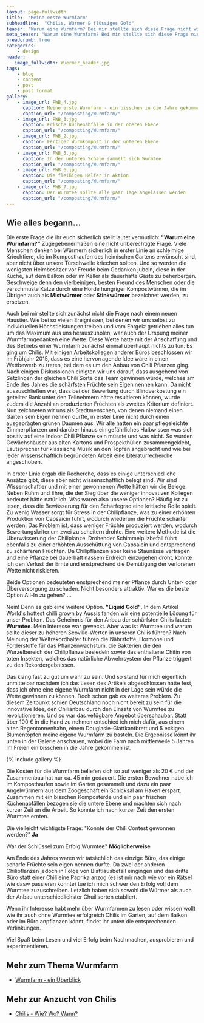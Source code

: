 ```yaml
---
layout: page-fullwidth
title:  "Meine erste Wurmfarm"
subheadline:  "Chilis, Würmer & flüssiges Gold"
teaser: "Warum eine Wurmfarm? Bei mir stellte sich diese Frage nicht wirklich. Ich wollte ursprünglich nur eine Wette gewinnen..."
meta_teaser: "Warum eine Wurmfarm? Bei mir stellte sich diese Frage nicht wirklich. Ich wollte ursprünglich nur eine Wette gewinnen..."
breadcrumb: true
categories:
    - design
header:
   image_fullwidth: Wuermer_header.jpg
tags:
    - blog
    - content
    - post
    - post format
gallery:
    - image_url: FWB_4.jpg
      caption: Meine erste Wurmfarm - ein bisschen in die Jahre gekommen
      caption_url: "/composting/Wurmfarm/"
    - image_url: FWB_3.jpg
      caption: Frische Küchenabfälle in der oberen Ebene
      caption_url: "/composting/Wurmfarm/"
    - image_url: FWB_2.jpg
      caption: Fertiger Wurmkompost in der unteren Ebene
      caption_url: "/composting/Wurmfarm/"
    - image_url: FWB_5.jpg
      caption: In der unteren Schale sammelt sich Wurmtee
      caption_url: "/composting/Wurmfarm/"
    - image_url: FWB_6.jpg
      caption: Die fleißigen Helfer in Aktion
      caption_url: "/composting/Wurmfarm/"
    - image_url: FWB_7.jpg
      caption: Der Wurmtee sollte alle paar Tage abgelassen werden
      caption_url: "/composting/Wurmfarm/"
---
```

## Wie alles begann...
Die erste Frage die ihr euch sicherlich stellt lautet vermutlich: **"Warum eine Wurmfarm?"**
Zugegebenermaßen eine nicht unberechtigte Frage. Viele Menschen denken bei Würmern sicherlich in erster Linie an schleimige Kriechtiere, die im Komposthaufen des heimischen Gartens erwünscht sind, aber nicht über unsere Türschwelle kriechen sollten. Und so werden die wenigsten Heimbesitzer vor Freude beim Gedanken jubeln, diese in der Küche, auf dem Balkon oder im Keller als dauerhafte Gäste zu beherbergen. Geschweige denn den vierbeinigen, besten Freund des Menschen oder die verschmuste Katze durch eine Horde hungriger Kompostwürmer, die im Übrigen auch als **Mistwürmer** oder **Stinkwürmer** bezeichnet werden, zu ersetzen.

Auch bei mir stellte sich zunächst nicht die Frage nach einem neuen Haustier. Wie bei so vielen Ereignissen, bei denen wir uns selbst zu individuellen Höchstleistungen treiben und vom Ehrgeiz getrieben alles tun um das Maximum aus uns herauszuholen, war auch der Urspung meiner Wurmfarmgedanken eine Wette. Diese Wette hatte mit der Anschaffung und des Betriebs einer Wurmfarm zunächst einmal überhaupt nichts zu tun. Es ging um Chilis.
Mit einigen Arbeitskollegen anderer Büros beschlossen wir im Frühjahr 2015, dass es eine hervorragende Idee wäre in einen Wettbewerb zu treten, bei dem es um den Anbau von Chili Pflanzen ging. Nach einigen Diskussionen einigten wir uns darauf, dass ausgehend von Setzlingen der gleichen Chili Sorte das Team gewinnen würde, welches am Ende des Jahres die schärfsten Früchte sein Eigen nennen kann. Da nicht auszuschließen war, dass bei der Bewertung durch Blindverkostung ein geteilter Rank unter den Teilnehmern hätte resultieren können, wurde zudem die Anzahl an produzierten Früchten als zweites Kriterium definiert.
Nun zeichneten wir uns als Stadtmenschen, von denen niemand einen Garten sein Eigen nennen durfte, in erster Linie nicht durch einen ausgeprägten grünen Daumen aus. Wir alle hatten ein paar pflegeleichte Zimmerpflanzen und darüber hinaus ein gefährliches Halbwissen was sich positiv auf eine Indoor Chili Pflanze sein müsste und was nicht. So wurden Gewächshäuser aus alten Kartons und Prospekthüllen zusammengeklebt, Lautsprecher für klassische Musik an den Töpfen angebracht und wie bei jeder wissenschaftlich begründeten Arbeit eine Literaturrecherche angeschoben.

In erster Linie ergab die Recherche, dass es einige unterschiedliche Ansätze gibt, diese aber nicht wissenschaftlich belegt sind. Wir sind Wissenschaftler und mit einer gewonnenen Wette hätten wir die Belege. Neben Ruhm und Ehre, die der Sieg über die weniger innovativen Kollegen bedeutet hätte natürlich. Was waren  also unsere Optionen?
Häufig ist zu lesen, dass die Bewässerung für den Schärfegrad eine kritische Rolle spielt. Zu wenig Wasser sorgt für Stress in der Chilipflanze, was zu einer erhöhten Produktion von Capsaicin führt, wodurch wiederum die Früchte schärfer werden. Das Problem ist, dass weniger Früchte produziert werden, wodurch Bewertungskriterium zwei zu scheitern drohte. 
Eine weitere Methode ist die Überwässerung der Chiliplanze. Drohender Schimmelpilzbefall führt ebenfalls zu einer erhöhten Ausschüttung von Capsaicin und entsprechend zu schärferen Früchten. Da Chilipflanzen aber keine Staunässe vertragen und eine Pflanze bei dauerhaft nassem Erdreich einzugehen droht, konnte ich den Verlust der Ernte und enstprechend die Demütigung der verlorenen Wette nicht riskieren. 

Beide Optionen bedeuteten enstprechend meiner Pflanze durch Unter- oder Überversorgung zu schaden. Nicht besonders attraktiv. War es die beste Option All-In zu gehen? ...

Nein! Denn es gab eine weitere Option. **"Liquid Gold"**. In dem Artikel [World's hottest chilli grown by Aussis][2] fanden wir eine potentielle Lösung für unser Problem. Das Geheimnis für den Anbau der schärfsten Chilis lautet: **Wurmtee**. Mein Interesse war geweckt. Aber was ist Wurmtee und warum sollte dieser zu höheren Scoville-Werten in unseren Chilis führen? Nach Meinung der Weltrekordhalter führen die Nährstoffe, Hormone und Förderstoffe für das Pflanzenwachstum, die Bakterien die den Wurzelbereich der Chilipflanze besiedeln sowie das enthaltene Chitin von toten Insekten, welches das natürliche Abwehrsystem der Pflanze triggert zu den Rekordergebnissen.


 Das klang fast zu gut um wahr zu sein. Und so stand für mich eigentlich unmittelbar nachdem ich das Lesen des Artikels abgeschlossen hatte fest, dass ich ohne eine eigene Wurmfarm nicht in der Lage sein würde die Wette gewinnen zu können. Doch schon gab es weiteres Problem. Zu diesem Zeitpunkt schien Deutschland noch nicht bereit zu sein für die innovative Idee, den Chilianbau durch den Einsatz von Wurmtee zu revolutionieren. Und so war das vefügbare Angebot überschaubar. Statt über 100 € in die Hand zu nehmen entschied ich mich dafür, aus einem alten Regentonnenhahn, einem Douglasie-Glattkantbrett und 5 eckigen Blumentöpfen meine eigene Wurmfarm zu basteln. Die Ergebnisse könnt ihr unten in der Galerie anschauen, wobei die Farm nach mittlerweile 5 Jahren im Freien ein bisschen in die Jahre gekommen ist.

{% include gallery %}

Die Kosten für die Wurmfarm beliefen sich so auf weniger als 20 € und der Zusammenbau hat nur ca. 45 min gedauert. Die ersten Bewohner habe ich im Komposthaufen sowie im Garten gesammelt und dazu ein paar Angelwürmern aus dem Zoogeschäft ein Schicksal am Haken erspart. Zusammen mit ein bisschen Komposterde  und ein paar frischen Küchenabfällen bezogen sie die untere Ebene und machten sich nach kurzer Zeit an die Arbeit. So konnte ich nach kurzer Zeit den ersten Wurmtee ernten.

Die vielleicht wichtigste Frage: "Konnte der Chili Contest gewonnen werden?" 
**Ja**

War der Schlüssel zum Erfolg Wurmtee?
**Möglicherweise**

Am Ende des Jahres waren wir tatsächlich das einzige Büro, das einige scharfe Früchte sein eigen nennen durfte. Da zwei der anderen Chilipflanzen jedoch in Folge von Blattlausbefall eingingen und das dritte Büro statt einer Chili eine Paprika anzog (es ist mir nach wie vor ein Rätsel wie dasw passieren konnte) tue ich mich schwer den Erfolg voll dem Wurmtee zuzuschreiben. Letzlich haben sich sowohl die Würmer als auch der Anbau unterschiedlichster Chuilisorten etabliert. 

Wenn ihr Interesse habt mehr über Wurmfarmen zu lesen oder wissen wollt wie ihr auch ohne Wurmtee erfolgreich Chilis im Garten, auf dem Balkon oder im Büro anpflanzen könnt, findet ihr unten die entsprechenden Verlinkungen.

Viel Spaß beim Lesen und viel Erfolg beim Nachmachen, ausprobieren und experimentieren.


## Mehr zum Thema Wurmfarm
* [Wurmfarm - ein Überblick][3]

## Mehr zur Anzucht von Chilis
* [Chilis - Wie? Wo? Wann?][4]

  [1]: https://de.wikipedia.org/wiki/Charles_Darwin
  [2]: https://www.australiangeographic.com.au/topics/science-environment/2011/04/worlds-hottest-chilli-grown-by-aussies-1
  [3]: /composting/wurmfarm/ueberblick/
  [4]: /plants/posts/chili/

